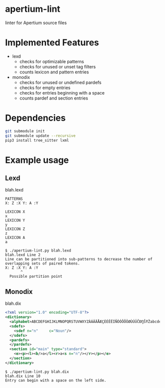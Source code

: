 # apertium-lint
linter for Apertium source files

# Implemented Features

- lexd
  - checks for optimizable patterns
  - checks for unused or unset tag filters
  - counts lexicon and pattern entries
- monodix
  - checks for unused or undefined pardefs
  - checks for empty entries
  - checks for entries beginning with a space
  - counts pardef and section entries

# Dependencies

```bash
git submodule init
git submodule update --recursive
pip3 install tree_sitter lxml
```

# Example usage

## Lexd
blah.lexd
```
PATTERNS
X: Z :X Y: A :Y

LEXICON X
x
LEXICON Y
y
LEXICON Z
z
LEXICON A
a
```

```
$ ./apertium-lint.py blah.lexd
blah.lexd Line 2
Line can be partitioned into sub-patterns to decrease the number of overlapping sets of paired tokens.
X: Z :X Y: A :Y
       ^
  Possible partition point
```

## Monodix

blah.dix
```xml
<?xml version="1.0" encoding="UTF-8"?>
<dictionary>
  <alphabet>ABCDEFGHIJKLMNOPQRSTUVWXYZÀÁÂÄÅÆÇÈÉÊËÍÑÒÓÔÕÖØÙÚÜČĐŊŠŦŽabcdefghijklmnopqrstuvwxyzàáâäåæçèéêëíñòóôõöøùúüčđŋšŧž­-</alphabet>
  <sdefs>
    <sdef n="n" 	c="Noun"/>
  </sdefs>
  <pardefs>
  </pardefs>
  <section id="main" type="standard">
    <e><p><l><b/>a</l><r>a<s n="n"/></r></p></e>
  </section>
</dictionary>
```

```
$ ./apertium-lint.py blah.dix
blah.dix Line 10
Entry can begin with a space on the left side.
```
